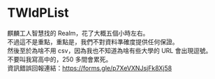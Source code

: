 # TWIdPList
麒麟工人智慧找的 Realm，花了大概五個小時左右。<br>
不過這不是重點，重點是，我們不對資料準確度提供任何保證。<br>
然後至於為啥不用 csv，因為我也不知道為啥有些大學的 URL 會出現逗號。<br>
不要叫我寫高中的，250 多間會累死。<br>
資訊錯誤回報連結：https://forms.gle/p7XeVXNJsjFk8Xj58<br>
